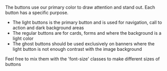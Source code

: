 The buttons use our primary color to draw attention and stand out. Each button has a specific purpose.

- The light buttons is the primary button and is used for navigation, call to action and dark background areas
- The regular buttons are for cards, forms and where the background is a light color
- The ghost buttons should be used exclusively on banners where the light button is not enough contrast with the image background

Feel free to mix them with the 'font-size' classes to make different sizes of buttons
